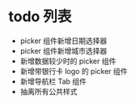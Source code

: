 # todo 列表

* picker 组件新增日期选择器
* picker 组件新增城市选择器
* 新增数据较少时的 picker 组件
* 新增带银行卡 logo 的 picker 组件
* 新增导航栏 Tab 组件
* 抽离所有公共样式

